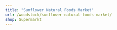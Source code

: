 ```yaml
---
title: "Sunflower Natural Foods Market"
url: /woodstock/sunflower-natural-foods-market/
shop: Supermarkt
---
```

